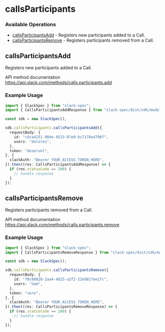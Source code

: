 # callsParticipants

### Available Operations

* [callsParticipantsAdd](#callsparticipantsadd) - Registers new participants added to a Call.
* [callsParticipantsRemove](#callsparticipantsremove) - Registers participants removed from a Call.

## callsParticipantsAdd

Registers new participants added to a Call.

API method documentation
<https://api.slack.com/methods/calls.participants.add>

### Example Usage

```typescript
import { SlackSpec } from "slack-spec";
import { CallsParticipantsAddResponse } from "slack-spec/dist/sdk/models/operations";

const sdk = new SlackSpec();

sdk.callsParticipants.callsParticipantsAdd({
  requestBody: {
    id: "cdca4251-904e-4523-87e0-bc7178e4796f",
    users: "dolores",
  },
  token: "deserunt",
}, {
  slackAuth: "Bearer YOUR_ACCESS_TOKEN_HERE",
}).then((res: CallsParticipantsAddResponse) => {
  if (res.statusCode == 200) {
    // handle response
  }
});
```

## callsParticipantsRemove

Registers participants removed from a Call.

API method documentation
<https://api.slack.com/methods/calls.participants.remove>

### Example Usage

```typescript
import { SlackSpec } from "slack-spec";
import { CallsParticipantsRemoveResponse } from "slack-spec/dist/sdk/models/operations";

const sdk = new SlackSpec();

sdk.callsParticipants.callsParticipantsRemove({
  requestBody: {
    id: "70c68828-2aa4-4825-a2f2-22e9817ee17c",
    users: "nam",
  },
  token: "vero",
}, {
  slackAuth: "Bearer YOUR_ACCESS_TOKEN_HERE",
}).then((res: CallsParticipantsRemoveResponse) => {
  if (res.statusCode == 200) {
    // handle response
  }
});
```
